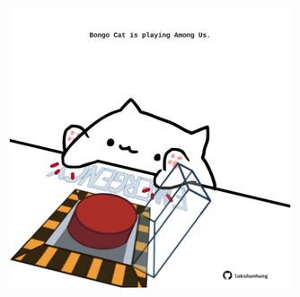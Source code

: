 <!-- built at 08/11/2023, 14:00:42 UTC -->
<p align="center">
  <img width="500" height="500" src="./ReadmeImage.svg">
</p>
